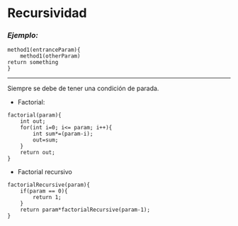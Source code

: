 
# Recursividad
### _Ejemplo:_
```
method1(entranceParam){
    method1(otherParam)
return something
}
```
***
Siempre se debe de tener una condición de parada.

- Factorial:
```
factorial(param){
    int out;
    for(int i=0; i<= param; i++){
        int sum*=(param-i);
        out=sum;
    }
    return out;
}
```
- Factorial recursivo
```
factorialRecursive(param){
    if(param == 0){
        return 1;
    }
    return param*factorialRecursive(param-1);
}
```